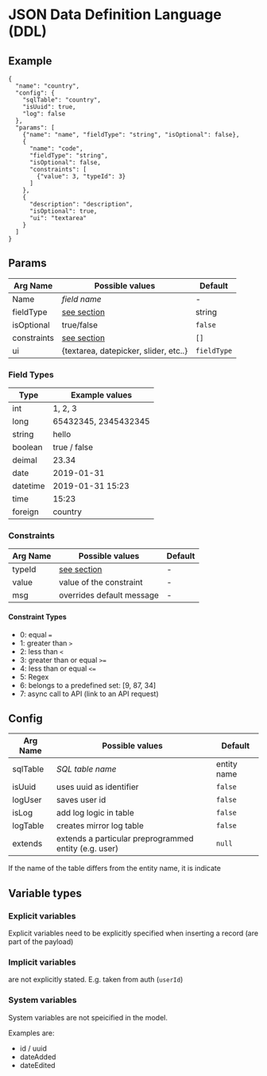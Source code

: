 # JSON Data Definition Language (DDL)

## Example

```
{
  "name": "country",
  "config": {
    "sqlTable": "country",
    "isUuid": true,
    "log": false
  },
  "params": [
    {"name": "name", "fieldType": "string", "isOptional": false},
    {
      "name": "code",
      "fieldType": "string",
      "isOptional": false,
      "constraints": [
        {"value": 3, "typeId": 3}
      ]
    },
    {
      "description": "description",
      "isOptional": true,
      "ui": "textarea"
    }
  ]
}
```

## Params


| Arg Name    |  Possible values                                                | Default     |
|-------------|-----------------------------------------------------------------|-------------|
| Name        | *field name*                                                    | -           |
| fieldType   | [see section](#field-types)                                     | string      |
| isOptional  | true/false                                                      | `false`     |
| constraints | [see section](#constraints)                                     | `[]`        |
| ui          | {textarea, datepicker, slider, etc..}                           | `fieldType` |


### Field Types

| Type     | Example values       |
|----------|----------------------|
| int      | 1, 2, 3              |
| long     | 65432345, 2345432345 |
| string   | hello                |
| boolean  | true / false         |
| deimal   | 23.34                |
| date     | 2019-01-31           |
| datetime | 2019-01-31 15:23     |
| time     | 15:23                |
| foreign  | country              |

### Constraints

| Arg Name    |  Possible values                                                | Default     |
|-------------|-----------------------------------------------------------------|-------------|
| typeId      | [see section](#constraint-types)                                | -           |
| value       | value of the constraint                                         | -           |
| msg         | overrides default message                                       | -           |

#### Constraint Types
* 0: equal `=`
* 1: greater than `>`
* 2: less than `<`
* 3: greater than or equal `>=`
* 4: less than or equal `<=`
* 5: Regex 
* 6: belongs to a predefined set: [9, 87, 34]
* 7: async call to API (link to an API request)

## Config

| Arg Name    |  Possible values                                                | Default     |
|-------------|-----------------------------------------------------------------|-------------|
| sqlTable    | *SQL table name*                                                | entity name |
| isUuid      | uses uuid as identifier                                         | `false`     |
| logUser     | saves user id                                                   | `false`     |
| isLog       | add log logic in table                                          | `false`     |
| logTable    | creates mirror log table                                        | `false`     |
| extends     | extends a particular preprogrammed entity (e.g. user)           | `null`      |
 
If the name of the table differs from the entity name, it is indicate

## Variable types

### Explicit variables

Explicit variables need to be explicitly specified when inserting a record (are part of the payload)

### Implicit variables

are not explicitly stated. E.g. taken from auth (`userId`)

### System variables

System variables are not speicified in the model.

Examples are:

* id / uuid
* dateAdded
* dateEdited
